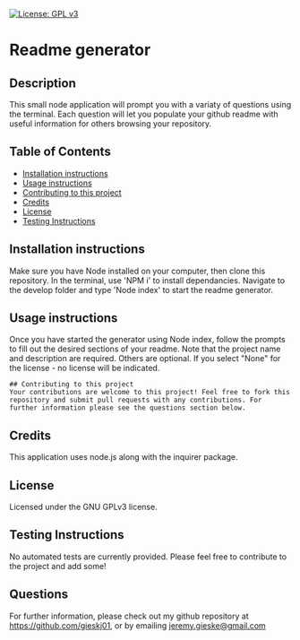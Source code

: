 
[![License: GPL v3](https://img.shields.io/badge/License-GPLv3-blue.svg)](https://www.gnu.org/licenses/gpl-3.0)
# Readme generator

## Description
This small node application will prompt you with a variaty of questions using the terminal. Each question will let you populate your github readme with useful information for others browsing your repository.

## Table of Contents
* [Installation instructions ](#Installation-instructions)
* [Usage instructions ](#Usage-instructions)
* [Contributing to this project ](#Contributing-to-this-project)
* [Credits](#Credits)
* [License](#License)
* [Testing Instructions](#Tests)


## Installation instructions 
Make sure you have Node installed on your computer, then clone this repository. In the terminal, use 'NPM i' to install dependancies. Navigate to the develop folder and type 'Node index' to start the readme generator.

  ## Usage instructions 
  Once you have started the generator using Node index, follow the prompts to fill out the desired sections of your readme. Note that the project name and description are required. Others are optional. If you select "None" for the license - no license will be indicated.

    ## Contributing to this project
    Your contributions are welcome to this project! Feel free to fork this repository and submit pull requests with any contributions. For further information please see the questions section below.

  ## Credits
  This application uses node.js along with the inquirer package.

## License
Licensed under the GNU GPLv3 license.

## Testing Instructions
No automated tests are currently provided. Please feel free to contribute to the project and add some!

## Questions
For further information, please check out my github repository at https://github.com/gieskj01, or by emailing [jeremy.gieske@gmail.com](mailto:jeremy.gieske@gmail.com)


